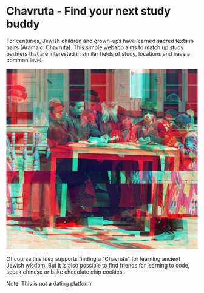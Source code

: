 # Chavruta - Find your next study buddy

For centuries, Jewish children and grown-ups have learned sacred texts in pairs (Aramaic: Chavruta). This simple webapp aims to match up study partners that are interested in similar fields of study, locations and have a common level.

![Jewish children with a school teacher in Samarkand, wearing kaftans (circa 1910)](https://github.com/supernoir/chavruta/blob/master/public/img/D6dlmAhd6FptAAAAAElFTkSuQmCC.png)

Of course this idea supports finding a "Chavruta" for learning ancient Jewish wisdom. But it is also possible to find friends for learning to code, speak chinese or bake chocolate chip cookies.

Note: This is not a dating platform!